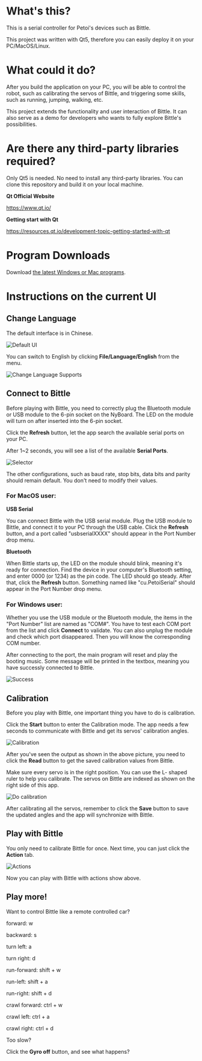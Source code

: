 # What's this?

This is a serial controller for Petoi's devices such as Bittle.

This project was written with Qt5, therefore you can easily deploy it on your PC/MacOS/Linux.

# What could it do?

After you build the application on your PC, you will be able to control the robot, such as calibrating the servos of Bittle, and triggering some skills, such as running, jumping, walking, etc.

This project extends the functionality and user interaction of Bittle. It can also serve as a demo for developers who wants to fully explore Bittle's possibilities.

# Are there any third-party libraries required?

Only Qt5 is needed. No need to install any third-party libraries. You can clone this repository and build it on your local machine.

**Qt Official Website**

https://www.qt.io/

**Getting start with Qt**

https://resources.qt.io/development-topic-getting-started-with-qt

# Program Downloads

Download [the latest Windows or Mac programs](/PetoiCamp/PetoiControllerQt/releases/).

# Instructions on the current UI

## Change Language

The default interface is in Chinese.

![Default UI](./pics/DefaultSerialConnection.png)

You can switch to English by clicking **File/Language/English** from the menu.

![Change Language Supports](./pics/ChangeLanguageSupports.png)

## Connect to Bittle

Before playing with Bittle, you need to correctly plug the Bluetooth module or USB module to the 6-pin socket on the NyBoard. The LED on the module will turn on after inserted into the 6-pin socket.

Click the **Refresh** button, let the app search the available serial ports on your PC.

After 1~2 seconds, you will see a list of the available **Serial Ports**.

![Selector](./pics/Selector.png)

The other configurations, such as baud rate, stop bits, data bits and parity should remain default. You don't need to modify their values.

### **For MacOS user:**

**USB Serial**

You can connect Bittle with the USB serial module. Plug the USB module to Bittle, and connect it to your PC through the USB cable. Click the **Refresh** button,  and a port called "usbserialXXXX" should appear in the Port Number drop menu.

**Bluetooth**

When Bittle starts up, the LED on the module should blink, meaning it's ready for connection. Find the device in your computer's Bluetooth setting, and enter 0000 (or 1234) as the pin code. The LED should go steady. After that, click the **Refresh** button. Something named like "cu.PetoiSerial" should appear in the  Port Number drop menu.

### **For Windows user:**

Whether you use the USB module or the Bluetooth module, the items in the "Port Number" list are named as "COM#". You have to test each COM port from the list and click **Connect** to validate. You can also unplug the module and check which port disappeared. Then you will know the corresponding COM number.

After connecting to the port, the main program will reset and play the booting music. Some message will be printed in the textbox, meaning you have successly connected to Bittle.

![Success](./pics/SuccessConnect.png)

## Calibration

Before you play with Bittle, one important thing you have to do is calibration.

Click the **Start** button to enter the Calibration mode. The app needs a few seconds to communicate with Bittle and get its servos' calibration angles.

![Calibration](./pics/Calibration.png)

After you've seen the output as shown in the above picture, you need to click the **Read** button to get the saved calibration values from Bittle.

Make sure every servo is in the right position. You can use the L- shaped ruler to help you calibrate. The servos on Bittle are indexed as shown on the right side of this app.

![Do calibration](./pics/DoCalibration.png)

After calibrating all the servos, remember to click the **Save** button to save the updated angles and the app will synchronize with Bittle.

## Play with Bittle

You only need to calibrate Bittle for once. Next time, you can just click the **Action** tab.

![Actions](./pics/Actions.png)

Now you can play with Bittle with actions show above.


## Play more!

Want to control Bittle like a remote controlled car?

forward: w

backward: s

turn left: a

turn right: d

run-forward: shift + w

run-left: shift + a

run-right: shift + d

crawl forward: ctrl + w

crawl left: ctrl + a

crawl right: ctrl + d

Too slow?

Click the **Gyro off** button, and see what happens?
